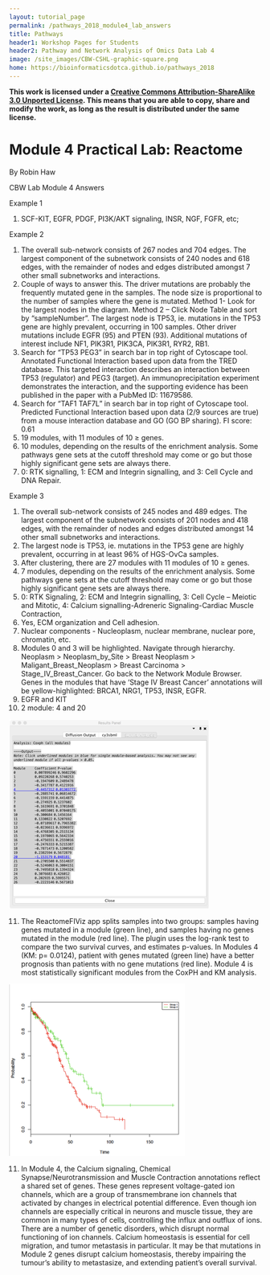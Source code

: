```yaml
---
layout: tutorial_page
permalink: /pathways_2018_module4_lab_answers
title: Pathways
header1: Workshop Pages for Students
header2: Pathway and Network Analysis of Omics Data Lab 4
image: /site_images/CBW-CSHL-graphic-square.png
home: https://bioinformaticsdotca.github.io/pathways_2018
---
```


**This work is licensed under a [Creative Commons Attribution-ShareAlike 3.0 Unported License](http://creativecommons.org/licenses/by-sa/3.0/deed.en_US). This means that you are able to copy, share and modify the work, as long as the result is distributed under the same license.**

# Module 4 Practical Lab: Reactome

By Robin Haw

CBW Lab Module 4 Answers

Example 1
1.	SCF-KIT, EGFR, PDGF, PI3K/AKT signaling, INSR, NGF, FGFR, etc; 

Example 2
1.	The overall sub-network consists of 267 nodes and 704 edges. The largest component of the subnetwork consists of 240 nodes and 618 edges, with the remainder of nodes and edges distributed amongst 7 other small subnetworks and interactions.
2.	Couple of ways to answer this. The driver mutations are probably the frequently mutated gene in the samples. The node size is proportional to the number of samples where the gene is mutated. Method 1- Look for the largest nodes in the diagram. Method 2 – Click Node Table and sort by “sampleNumber”. The largest node is TP53, ie. mutations in the TP53 gene are highly prevalent, occurring in 100 samples. Other driver mutations include EGFR (95) and PTEN (93). Additional mutations of interest include NF1, PIK3R1, PIK3CA, PIK3R1, RYR2, RB1.
3.	Search for “TP53 PEG3” in search bar in top right of Cytoscape tool. Annotated Functional Interaction based upon data from the TRED database. This targeted interaction describes an interaction between TP53 (regulator) and PEG3 (target). An immunoprecipitation experiment demonstrates the interaction, and the supporting evidence has been published in the paper with a PubMed ID: 11679586.
4.	Search for “TAF1 TAF7L” in search bar in top right of Cytoscape tool. Predicted Functional Interaction based upon data (2/9 sources are true) from a mouse interaction database and GO (GO BP sharing). FI score: 0.61
5.	19 modules, with 11 modules of 10 ≥ genes.
6.	10 modules, depending on the results of the enrichment analysis. Some pathways gene sets at the cutoff threshold may come or go but those highly significant gene sets are always there.
7.	0: RTK signalling, 1: ECM and Integrin signalling, and 3: Cell Cycle and DNA Repair.


Example 3
1.	The overall sub-network consists of 245 nodes and 489 edges. The largest component of the subnetwork consists of 201 nodes and 418 edges, with the remainder of nodes and edges distributed amongst 14 other small subnetworks and interactions.
2.	The largest node is TP53, ie. mutations in the TP53 gene are highly prevalent, occurring in at least 96% of HGS-OvCa samples.
3.	After clustering, there are 27 modules with 11 modules of 10 ≥ genes.
4.	7 modules, depending on the results of the enrichment analysis. Some pathways gene sets at the cutoff threshold may come or go but those highly significant gene sets are always there.
5.	0: RTK Signaling, 2: ECM and Integrin signalling, 3: Cell Cycle – Meiotic and Mitotic, 4: Calcium signalling-Adreneric Signaling-Cardiac Muscle Contraction,
6.	Yes, ECM organization and Cell adhesion.
7.	Nuclear components - Nucleoplasm, nuclear membrane, nuclear pore, chromatin, etc.
8.	Modules 0 and 3 will be highlighted. Navigate through hierarchy. Neoplasm > Neoplasm_by_Site > Breast Neoplasm > Maligant_Breast_Neoplasm > Breast Carcinoma > Stage_IV_Breast_Cancer.  Go back to the Network Module Browser. Genes in the modules that have ‘Stage IV Breast Cancer’ annotations will be yellow-highlighted: BRCA1, NRG1, TP53, INSR, EGFR.
9.	EGFR and KIT
10.	2 module: 4 and 20

 
![img1](https://github.com/bioinformaticsdotca/Pathways_2018/blob/master/module4_lab/Reactome1.png?raw=true)  

11.	The ReactomeFIViz app splits samples into two groups: samples having genes mutated in a module (green line), and samples having no genes mutated in the module (red line). The plugin uses the log-rank test to compare the two survival curves, and estimates p-values. In Modules 4 (KM: p= 0.0124), patient with genes mutated (green line) have a better prognosis than patients with no gene mutations (red line). Module 4 is most statistically significant modules from the CoxPH and KM analysis. 
  
![img2](https://github.com/bioinformaticsdotca/Pathways_2018/blob/master/module4_lab/Reactome2.png?raw=true)   

11.	In Module 4, the Calcium signaling, Chemical Synapse/Neurotransmission and Muscle Contraction annotations reflect a shared set of genes. These genes represent voltage-gated ion channels, which are a group of transmembrane ion channels that activated by changes in electrical potential difference. Even though ion channels are especially critical in neurons and muscle tissue, they are common in many types of cells, controlling the influx and outflux of ions. There are a number of genetic disorders, which disrupt normal functioning of ion channels. Calcium homeostasis is essential for cell migration, and tumor metastasis in particular. It may be that mutations in Module 2 genes disrupt calcium homeostasis, thereby impairing the tumour’s ability to metastasize, and extending patient’s overall survival.


